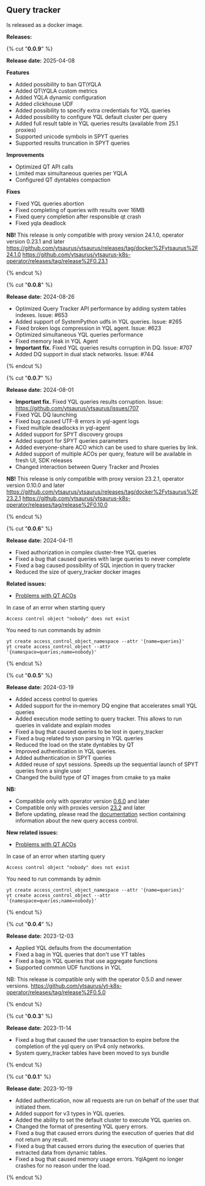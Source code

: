 ## Query tracker


Is released as a docker image.

**Releases:**

{% cut "**0.0.9**" %}

**Release date:** 2025-04-08


**Features**
- Added possibility to ban QT\YQLA
- Added QT\YQLA custom metrics
- Added YQLA dynamic configuration
- Added clickhouse UDF
- Added possibility to specify extra credentials for YQL queries
- Added possibility to configure YQL default cluster per query
- Added full result table in YQL queries results (available from 25.1 proxies)
- Supported unicode symbols in SPYT queries
- Supported results truncation in SPYT queries

**Improvements**
- Optimized QT API calls
- Limited max simultaneous queries per YQLA
- Configured QT dyntables compaction

**Fixes**
- Fixed YQL queries abortion
- Fixed completing of queries with results over 16MB
- Fixed query completion after responsible qt crash
- Fixed yqla deadlock

**NB!** This release is only compatible with proxy version 24.1.0, operator version 0.23.1 and later
https://github.com/ytsaurus/ytsaurus/releases/tag/docker%2Fytsaurus%2F24.1.0
https://github.com/ytsaurus/ytsaurus-k8s-operator/releases/tag/release%2F0.23.1

{% endcut %}


{% cut "**0.0.8**" %}

**Release date:** 2024-08-26


- Optimized Query Tracker API performance by adding system tables indexes. Issue: #653
- Added support of SystemPython udfs in YQL queries. Issue: #265
- Fixed broken logs compression in YQL agent. Issue: #623
- Optimized simultaneous YQL queries performance
- Fixed memory leak in YQL Agent
- **Important fix.** Fixed YQL queries results corruption in DQ. Issue: #707
- Added DQ support in dual stack networks. Issue: #744

{% endcut %}


{% cut "**0.0.7**" %}

**Release date:** 2024-08-01


- **Important fix.** Fixed YQL queries results corruption. Issue: https://github.com/ytsaurus/ytsaurus/issues/707
- Fixed YQL DQ launching
- Fixed bug caused UTF-8 errors in yql-agent logs
- Fixed multiple deadlocks in yql-agent
- Added support for SPYT discovery groups
- Added support for SPYT queries parameters
- Added everyone-share ACO which can be used to share queries by link.
- Added support of multiple ACOs per query, feature will be available in fresh UI, SDK releases
- Changed interaction between Query Tracker and Proxies

**NB!** This release is only compatible with proxy version 23.2.1, operator version 0.10.0 and later
https://github.com/ytsaurus/ytsaurus/releases/tag/docker%2Fytsaurus%2F23.2.1
https://github.com/ytsaurus/ytsaurus-k8s-operator/releases/tag/release%2F0.10.0


{% endcut %}


{% cut "**0.0.6**" %}

**Release date:** 2024-04-11


- Fixed authorization in complex cluster-free YQL queries
- Fixed a bug that caused queries with large queries to never complete
- Fixed a bag caused possibility of SQL injection in query tracker
- Reduced the size of query_tracker docker images

**Related issues:**
- [Problems with QT ACOs](https://github.com/ytsaurus/yt-k8s-operator/issues/176)

In case of an error when starting query
```
Access control object "nobody" does not exist
```
You need to run commands by admin
```
yt create access_control_object_namespace --attr '{name=queries}'
yt create access_control_object --attr '{namespace=queries;name=nobody}'
```



{% endcut %}


{% cut "**0.0.5**" %}

**Release date:** 2024-03-19


- Added access control to queries
- Added support for the in‑memory DQ engine that accelerates small YQL queries
- Added execution mode setting to query tracker. This allows to run queries in validate and explain modes
- Fixed a bug that caused queries to be lost in query_tracker
- Fixed a bug related to yson parsing in YQL queries
- Reduced the load on the state dyntables by QT
- Improved authentication in YQL queries.
- Added authentication in SPYT queries
- Added reuse of spyt sessions. Speeds up the sequential launch of SPYT queries from a single user
- Changed the build type of QT images from cmake to ya make

**NB:**
- Compatible only with operator version [0.6.0](https://github.com/ytsaurus/yt-k8s-operator/releases/tag/release%2F0.6.0) and later
- Compatible only with proxies version [23.2](https://github.com/ytsaurus/ytsaurus/releases/tag/docker%2Fytsaurus%2F23.2.0) and later
- Before updating, please read the [documentation](https://ytsaurus.tech/docs/ru/user-guide/query-tracker#access-control) section containing information about the new query access control.

**New related issues:**
- [Problems with QT ACOs](https://github.com/ytsaurus/yt-k8s-operator/issues/176)

In case of an error when starting query
```
Access control object "nobody" does not exist
```
You need to run commands by admin
```
yt create access_control_object_namespace --attr '{name=queries}'
yt create access_control_object --attr '{namespace=queries;name=nobody}'
```



{% endcut %}


{% cut "**0.0.4**" %}

**Release date:** 2023-12-03


- Applied YQL defaults from the documentation
- Fixed a bag in YQL queries that don't use YT tables
- Fixed a bag in YQL queries that use aggregate functions
- Supported common UDF functions in YQL

NB: This release is compatible only with the operator 0.5.0 and newer versions.
https://github.com/ytsaurus/yt-k8s-operator/releases/tag/release%2F0.5.0



{% endcut %}


{% cut "**0.0.3**" %}

**Release date:** 2023-11-14


- Fixed a bug that caused the user transaction to expire before the completion of the yql query on IPv4 only networks.
- System query_tracker tables have been moved to sys bundle


{% endcut %}


{% cut "**0.0.1**" %}

**Release date:** 2023-10-19


- Added authentication, now all requests are run on behalf of the user that initiated them.
- Added support for v3 types in YQL queries.
- Added the ability to set the default cluster to execute YQL queries on.
- Changed the format of presenting YQL query errors.
- Fixed a bug that caused errors during the execution of queries that did not return any result.
- Fixed a bug that caused errors during the execution of queries that extracted data from dynamic tables.
- Fixed a bug that caused memory usage errors. YqlAgent no longer crashes for no reason under the load.


{% endcut %}

